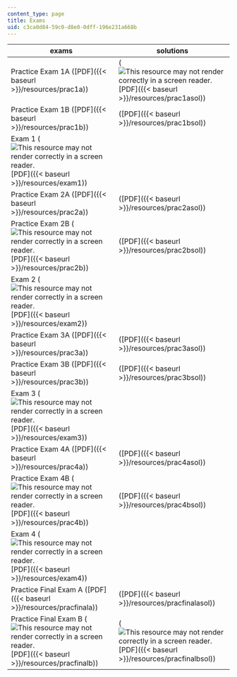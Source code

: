 ```yaml
---
content_type: page
title: Exams
uid: c3ca0d84-59c0-d8e0-0dff-196e231a668b
---
```


| exams | solutions |
| --- | --- |
| Practice Exam 1A ([PDF]({{< baseurl >}}/resources/prac1a)) | (![This resource may not render correctly in a screen reader.](/images/inacessible.gif)[PDF]({{< baseurl >}}/resources/prac1asol)) |
| Practice Exam 1B ([PDF]({{< baseurl >}}/resources/prac1b)) | ([PDF]({{< baseurl >}}/resources/prac1bsol)) |
| Exam 1 (![This resource may not render correctly in a screen reader.](/images/inacessible.gif)[PDF]({{< baseurl >}}/resources/exam1)) | &nbsp; |
| Practice Exam 2A ([PDF]({{< baseurl >}}/resources/prac2a)) | ([PDF]({{< baseurl >}}/resources/prac2asol)) |
| Practice Exam 2B (![This resource may not render correctly in a screen reader.](/images/inacessible.gif)[PDF]({{< baseurl >}}/resources/prac2b)) | ([PDF]({{< baseurl >}}/resources/prac2bsol)) |
| Exam 2 (![This resource may not render correctly in a screen reader.](/images/inacessible.gif)[PDF]({{< baseurl >}}/resources/exam2)) | &nbsp; |
| Practice Exam 3A ([PDF]({{< baseurl >}}/resources/prac3a)) | ([PDF]({{< baseurl >}}/resources/prac3asol)) |
| Practice Exam 3B ([PDF]({{< baseurl >}}/resources/prac3b)) | ([PDF]({{< baseurl >}}/resources/prac3bsol)) |
| Exam 3 (![This resource may not render correctly in a screen reader.](/images/inacessible.gif)[PDF]({{< baseurl >}}/resources/exam3)) | &nbsp; |
| Practice Exam 4A ([PDF]({{< baseurl >}}/resources/prac4a)) | ([PDF]({{< baseurl >}}/resources/prac4asol)) |
| Practice Exam 4B (![This resource may not render correctly in a screen reader.](/images/inacessible.gif)[PDF]({{< baseurl >}}/resources/prac4b)) | ([PDF]({{< baseurl >}}/resources/prac4bsol)) |
| Exam 4 (![This resource may not render correctly in a screen reader.](/images/inacessible.gif)[PDF]({{< baseurl >}}/resources/exam4)) | &nbsp; |
| Practice Final Exam A ([PDF]({{< baseurl >}}/resources/pracfinala)) | ([PDF]({{< baseurl >}}/resources/pracfinalasol)) |
| Practice Final Exam B (![This resource may not render correctly in a screen reader.](/images/inacessible.gif)[PDF]({{< baseurl >}}/resources/pracfinalb)) | (![This resource may not render correctly in a screen reader.](/images/inacessible.gif)[PDF]({{< baseurl >}}/resources/pracfinalbsol))